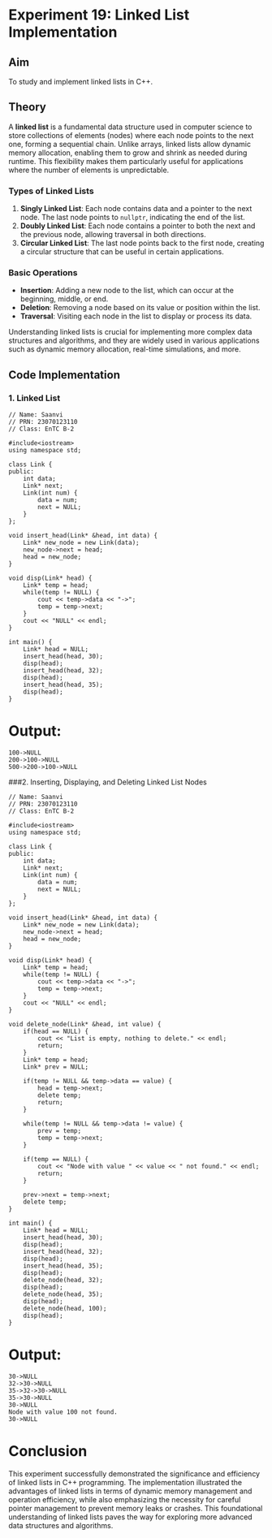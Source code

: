 # Experiment 19: Linked List Implementation

## Aim
To study and implement linked lists in C++.

## Theory
A **linked list** is a fundamental data structure used in computer science to store collections of elements (nodes) where each node points to the next one, forming a sequential chain. Unlike arrays, linked lists allow dynamic memory allocation, enabling them to grow and shrink as needed during runtime. This flexibility makes them particularly useful for applications where the number of elements is unpredictable.

### Types of Linked Lists
1. **Singly Linked List**: Each node contains data and a pointer to the next node. The last node points to `nullptr`, indicating the end of the list.
2. **Doubly Linked List**: Each node contains a pointer to both the next and the previous node, allowing traversal in both directions.
3. **Circular Linked List**: The last node points back to the first node, creating a circular structure that can be useful in certain applications.

### Basic Operations
- **Insertion**: Adding a new node to the list, which can occur at the beginning, middle, or end.
- **Deletion**: Removing a node based on its value or position within the list.
- **Traversal**: Visiting each node in the list to display or process its data.

Understanding linked lists is crucial for implementing more complex data structures and algorithms, and they are widely used in various applications such as dynamic memory allocation, real-time simulations, and more.

## Code Implementation

### 1. Linked List
```
// Name: Saanvi
// PRN: 23070123110
// Class: EnTC B-2

#include<iostream>
using namespace std;

class Link {
public:
    int data;
    Link* next;
    Link(int num) {
        data = num;
        next = NULL;
    }
};

void insert_head(Link* &head, int data) {
    Link* new_node = new Link(data);
    new_node->next = head; 
    head = new_node;
}

void disp(Link* head) {
    Link* temp = head;
    while(temp != NULL) { 
        cout << temp->data << "->";
        temp = temp->next;
    } 
    cout << "NULL" << endl;
}

int main() {
    Link* head = NULL;
    insert_head(head, 30);
    disp(head);
    insert_head(head, 32);
    disp(head);
    insert_head(head, 35);
    disp(head);
}
```
# Output:
```
100->NULL
200->100->NULL
500->200->100->NULL
```
###2. Inserting, Displaying, and Deleting Linked List Nodes
```
// Name: Saanvi
// PRN: 23070123110
// Class: EnTC B-2

#include<iostream>
using namespace std;

class Link {
public:
    int data;
    Link* next;
    Link(int num) {
        data = num;
        next = NULL;
    }
};

void insert_head(Link* &head, int data) {
    Link* new_node = new Link(data);
    new_node->next = head; 
    head = new_node;
}

void disp(Link* head) {
    Link* temp = head;
    while(temp != NULL) { 
        cout << temp->data << "->";
        temp = temp->next;
    } 
    cout << "NULL" << endl;
}

void delete_node(Link* &head, int value) {
    if(head == NULL) {
        cout << "List is empty, nothing to delete." << endl;
        return;
    }
    Link* temp = head;
    Link* prev = NULL;

    if(temp != NULL && temp->data == value) {
        head = temp->next;
        delete temp;
        return;
    }

    while(temp != NULL && temp->data != value) {
        prev = temp;
        temp = temp->next;
    }

    if(temp == NULL) {
        cout << "Node with value " << value << " not found." << endl;
        return;
    }

    prev->next = temp->next;
    delete temp;
}

int main() {
    Link* head = NULL;
    insert_head(head, 30);
    disp(head);
    insert_head(head, 32);
    disp(head);
    insert_head(head, 35);
    disp(head);
    delete_node(head, 32); 
    disp(head);
    delete_node(head, 35); 
    disp(head);
    delete_node(head, 100); 
    disp(head);
}
```
# Output:
```
30->NULL
32->30->NULL
35->32->30->NULL
35->30->NULL
30->NULL
Node with value 100 not found.
30->NULL
```
# Conclusion
This experiment successfully demonstrated the significance and efficiency of linked lists in C++ programming. The implementation illustrated the advantages of linked lists in terms of dynamic memory management and operation efficiency, while also emphasizing the necessity for careful pointer management to prevent memory leaks or crashes. This foundational understanding of linked lists paves the way for exploring more advanced data structures and algorithms.
